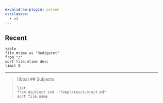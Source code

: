 ```yaml
---
excalidraw-plugin: parsed
cssclasses:
  - ad
---
```

## Recent

```dataview 
table
file.mtime as "Redigeret"
from "/"
sort file.mtime desc
limit 5
```

---

>[!box] ## Subjects
>```dataview 
>list
>from #subject and -"Templates/subject.md"
>sort file.name
>```
